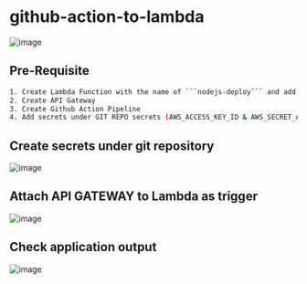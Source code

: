 # github-action-to-lambda

![image](https://user-images.githubusercontent.com/58024415/210770987-f86ca238-5bf6-4d3a-b837-5c0a2fc52cb5.png)

## Pre-Requisite

```bash
1. Create Lambda Function with the name of ```nodejs-deploy``` and add role to communicate with API Gateway
2. Create API Gateway 
3. Create Github Action Pipeline
4. Add secrets under GIT REPO secrets (AWS_ACCESS_KEY_ID & AWS_SECRET_ACCESS_KEY)
```

## Create secrets under git repository

![image](https://user-images.githubusercontent.com/58024415/210535109-a04c83db-5716-4184-bed3-3605b7e7f509.png)

## Attach API GATEWAY to Lambda as trigger

![image](https://user-images.githubusercontent.com/58024415/210534664-ca07e633-af3b-456b-a54b-5d99365ea5fa.png)

## Check application output

![image](https://user-images.githubusercontent.com/58024415/210534827-26dd5344-7ec4-47c1-bb28-9cef9f6138d0.png)
